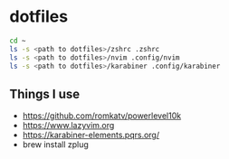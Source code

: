 # dotfiles

```zsh
cd ~
ls -s <path to dotfiles>/zshrc .zshrc
ls -s <path to dotfiles>/nvim .config/nvim
ls -s <path to dotfiles>/karabiner .config/karabiner
```

## Things I use

- https://github.com/romkatv/powerlevel10k
- https://www.lazyvim.org
- https://karabiner-elements.pqrs.org/
- brew install zplug

